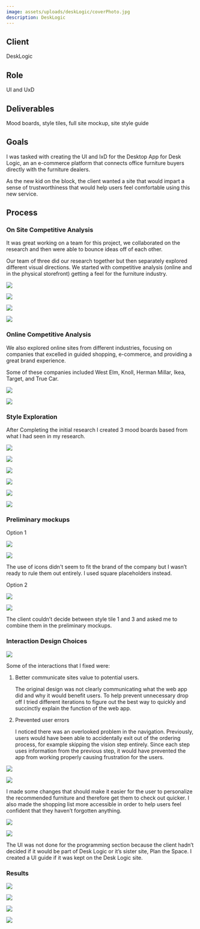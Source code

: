 ```yaml
---
image: assets/uploads/deskLogic/coverPhoto.jpg
description: DeskLogic
---
```


## Client

DeskLogic

## Role

UI and UxD

## Deliverables

Mood boards, style tiles, full site mockup, site style guide

## Goals

I was tasked with creating the UI and IxD for the Desktop App for Desk Logic, an an e-commerce platform that connects office furniture buyers directly with the furniture dealers.

As the new kid on the block, the client wanted a site that would impart a sense of trustworthiness that would help users feel comfortable using this new service.

## Process

### On Site Competitive Analysis

It was great working on a team for this project, we collaborated on the research and then were able to bounce ideas off of each other.

Our team of three did our research together but then separately explored different visual directions. We started with competitive analysis (online and in the physical storefront) getting a feel for the furniture industry.

![]({{site.baseurl}}/assets/uploads/desklogic/competitiveAnalysis1.jpg)

![]({{site.baseurl}}/assets/uploads/desklogic/competitiveAnalysis2.jpg)

![]({{site.baseurl}}/assets/uploads/desklogic/competitiveAnalysis3.jpg)

![]({{site.baseurl}}/assets/uploads/desklogic/competitiveAnalysis4.jpg)

### Online Competitive Analysis

We also explored online sites from different industries, focusing on companies that excelled in guided shopping, e-commerce, and providing a great brand experience.

Some of these companies included West Elm, Knoll, Herman Millar, Ikea, Target, and True Car.

![]({{site.baseurl}}/assets/uploads/desklogic/eCommerce.jpg)

![]({{site.baseurl}}/assets/uploads/desklogic/guidedShopping.jpg)

### Style Exploration

After Completing the initial research I created 3 mood boards based from what I had seen in my research.

![]({{site.baseurl}}/assets/uploads/desklogic/moodBoard1.png)

![]({{site.baseurl}}/assets/uploads/desklogic/styleTile1.jpg)

![]({{site.baseurl}}/assets/uploads/desklogic/moodBoard2.png)

![]({{site.baseurl}}/assets/uploads/desklogic/styleTile2.jpg)

![]({{site.baseurl}}/assets/uploads/desklogic/moodBoard3.png)

![]({{site.baseurl}}/assets/uploads/desklogic/styleTile3.jpg)

### Preliminary mockups

Option 1

![]({{site.baseurl}}/assets/uploads/desklogic/mockup1A.jpg)

![]({{site.baseurl}}/assets/uploads/desklogic/mockup1B.png)

The use of icons didn't seem to fit the brand of the company but I wasn’t ready to rule them out entirely. I used square placeholders instead.

Option 2

![]({{site.baseurl}}/assets/uploads/desklogic/mockup2A.jpg)

![]({{site.baseurl}}/assets/uploads/desklogic/mockup2B.jpg)

The client couldn’t decide between style tile 1 and 3 and asked me to combine them in the preliminary mockups.

### Interaction Design Choices

![]({{site.baseurl}}/assets/uploads/desklogic/uxWireframe1.jpg)

Some of the interactions that I fixed were:

1. Better communicate sites value to potential users.

    The original design was not clearly communicating what the web app did and why it would benefit users. To help prevent unnecessary drop off I tried different iterations to figure out the best way to quickly  and succinctly explain the function of the web app.

1. Prevented user errors

    I noticed there was an overlooked problem in the navigation. Previously, users would have been able to accidentally exit out of the ordering process, for example skipping the vision step entirely.  Since each step uses information from the previous step, it would have prevented the app from working properly causing frustration for the users.

![]({{site.baseurl}}/assets/uploads/desklogic/uxWireframe2.jpg)

![]({{site.baseurl}}/assets/uploads/desklogic/uxWireframe3.jpg)

I made some changes that should make it easier for the user to personalize the recommended furniture and therefore get them to check out quicker. I also made the shopping list more accessible in order to help users feel confident that they haven’t forgotten anything.

![]({{site.baseurl}}/assets/uploads/desklogic/uiGuideForProgramingSection.jpg)

![]({{site.baseurl}}/assets/uploads/desklogic/uxWireframeProgramming.jpg)

The UI was not done for the programming section because the client hadn’t decided if it would be part of Desk Logic or it’s sister site, Plan the Space. I created a UI guide if it was kept on the Desk Logic site.

### Results

![]({{site.baseurl}}/assets/uploads/desklogic/final1.jpg)

![]({{site.baseurl}}/assets/uploads/desklogic/final2.jpg)

![]({{site.baseurl}}/assets/uploads/desklogic/final3.jpg)

![]({{site.baseurl}}/assets/uploads/desklogic/final4.jpg)
